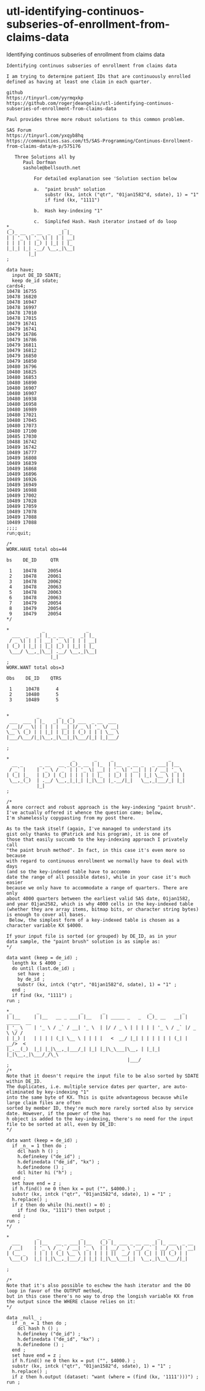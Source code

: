 # utl-identifying-continuos-subseries-of-enrollment-from-claims-data
Identifying continuos subseries of enrollment from claims data


    Identifying continuos subseries of enrollment from claims data

    I am trying to determine patient IDs that are continuously enrolled defined as having at least one claim in each quarter.

    github
    https://tinyurl.com/yyrmqxkp
    https://github.com/rogerjdeangelis/utl-identifying-continuos-subseries-of-enrollment-from-claims-data

    Paul provides three more robust solutions to this common problem.

    SAS Forum
    https://tinyurl.com/yxqyb8hq
    https://communities.sas.com/t5/SAS-Programming/Continuos-Enrollment-from-claims-data/m-p/575176

       Three Solutions all by
          Paul Dorfman
          sashole@bellsouth.net

              For detailed explanation see 'Solution section below

              a.  "paint brush" solution
                  substr (kx, intck ("qtr", "01jan1582"d, sdate), 1) = "1"
                  if find (kx, "1111")

              b.  Hash key-indexing "1"

              c.  Simplifed Hash. Hash iterator instaed of do loop
    *_                   _
    (_)_ __  _ __  _   _| |_
    | | '_ \| '_ \| | | | __|
    | | | | | |_) | |_| | |_
    |_|_| |_| .__/ \__,_|\__|
            |_|
    ;

    data have;
      input DE_ID SDATE;
      keep de_id sdate;
    cards4;
    10478 16755
    10478 16820
    10478 16947
    10478 16997
    10478 17010
    10478 17015
    10479 16741
    10479 16741
    10479 16786
    10479 16786
    10479 16811
    10479 16812
    10479 16850
    10479 16850
    10480 16796
    10480 16825
    10480 16853
    10480 16890
    10480 16907
    10480 16907
    10480 16938
    10480 16958
    10480 16989
    10480 17021
    10480 17045
    10480 17073
    10480 17100
    10485 17030
    10488 16742
    10489 16742
    10489 16777
    10489 16808
    10489 16839
    10489 16868
    10489 16896
    10489 16926
    10489 16949
    10489 16988
    10489 17002
    10489 17028
    10489 17059
    10489 17078
    10489 17088
    10489 17088
    ;;;;
    run;quit;

    /*
    WORK.HAVE total obs=44

    bs    DE_ID     QTR

     1    10478    20054
     2    10478    20061
     3    10478    20062
     4    10478    20063
     5    10478    20063
     6    10478    20063
     7    10479    20054
     8    10479    20054
     9    10479    20054
    */

    *            _               _
      ___  _   _| |_ _ __  _   _| |_
     / _ \| | | | __| '_ \| | | | __|
    | (_) | |_| | |_| |_) | |_| | |_
     \___/ \__,_|\__| .__/ \__,_|\__|
                    |_|
    ;
    WORK.WANT total obs=3

    Obs    DE_ID    QTRS

     1     10478      4
     2     10480      5
     3     10489      5


    *          _       _   _
     ___  ___ | |_   _| |_(_) ___  _ __  ___
    / __|/ _ \| | | | | __| |/ _ \| '_ \/ __|
    \__ \ (_) | | |_| | |_| | (_) | | | \__ \
    |___/\___/|_|\__,_|\__|_|\___/|_| |_|___/

    ;

    *                       _       _     _                    _
      __ _      _ __   __ _(_)_ __ | |_  | |__  _ __ _   _ ___| |__
     / _` |    | '_ \ / _` | | '_ \| __| | '_ \| '__| | | / __| '_ \
    | (_| |_   | |_) | (_| | | | | | |_  | |_) | |  | |_| \__ \ | | |
     \__,_(_)  | .__/ \__,_|_|_| |_|\__| |_.__/|_|   \__,_|___/_| |_|
               |_|
    ;

    /*
    A more correct and robust approach is the key-indexing "paint brush".
    I've actually offered it whence the question came; below,
    I'm shamelessly copypasting from my post there.

    As to the task itself (again, I've managed to understand its
    gist only thanks to @Patrick and his program), it is one of
    those that easily succumb to the key-indexing approach I privately call
    "the paint brush method". In fact, in this case it's even more so because
    with regard to continuous enrollment we normally have to deal with days
    (and so the key-indexed table have to accommo
    date the range of all possible dates), while in your case it's much easier
    because we only have to accommodate a range of quarters. There are only
    about 4000 quarters between the earliest valid SAS date, 01jan1582,
    and year 01jan2582, which is why 4000 cells in the key-indexed table
    (whether they are array items, bitmap bits, or character string bytes)
    is enough to cover all bases.
     Below, the simplest form of a key-indexed table is chosen as a character variable KX $4000.

    If your input file is sorted (or grouped) by DE_ID, as in your
    data sample, the "paint brush" solution is as simple as:
    */

    data want (keep = de_id) ;
      length kx $ 4000 ;
      do until (last.de_id) ;
        set have ;
        by de_id ;
        substr (kx, intck ("qtr", "01jan1582"d, sdate), 1) = "1" ;
      end ;
      if find (kx, "1111") ;
    run ;

    *_         _               _       _                _           _
    | |__     | |__   __ _ ___| |__   | | _____ _   _  (_)_ __   __| | _____  __
    | '_ \    | '_ \ / _` / __| '_ \  | |/ / _ \ | | | | | '_ \ / _` |/ _ \ \/ /
    | |_) |   | | | | (_| \__ \ | | | |   <  __/ |_| | | | | | | (_| |  __/>  <
    |_.__(_)  |_| |_|\__,_|___/_| |_| |_|\_\___|\__, | |_|_| |_|\__,_|\___/_/\_\
                                                |___/
    ;
    /*
    Note that it doesn't require the input file to be also sorted by SDATE within DE_ID.
    The duplicates, i.e. multiple service dates per quarter, are auto-eliminated by key-indexing "1"
    into the same byte of KX. This is quite advantageous because while large claim files are often
    sorted by member ID, they're much more rarely sorted also by service date. However, if the power of the has
    h object is added to the key-indexing, there's no need for the input file to be sorted at all, even by DE_ID:
    */

    data want (keep = de_id) ;
      if _n_ = 1 then do ;
        dcl hash h () ;
        h.definekey ("de_id") ;
        h.definedata ("de_id", "kx") ;
        h.definedone () ;
        dcl hiter hi ("h") ;
      end ;
      set have end = z ;
      if h.find() ne 0 then kx = put ("", $4000.) ;
      substr (kx, intck ("qtr", "01jan1582"d, sdate), 1) = "1" ;
      h.replace() ;
      if z then do while (hi.next() = 0) ;
        if find (kx, "1111") then output ;
      end ;
    run ;
    */

    *          _               _       _ _                 _
      ___     | |__   __ _ ___| |__   (_) |_ ___ _ __ __ _| |_ ___  _ __
     / __|    | '_ \ / _` / __| '_ \  | | __/ _ \ '__/ _` | __/ _ \| '__|
    | (__ _   | | | | (_| \__ \ | | | | | ||  __/ | | (_| | || (_) | |
     \___(_)  |_| |_|\__,_|___/_| |_| |_|\__\___|_|  \__,_|\__\___/|_|

    ;

    /*
    Note that it's also possible to eschew the hash iterator and the DO loop in favor of the OUTPUT method,
    but in this case there's no way to drop the longish variable KX from the output since the WHERE clause relies on it:
    */

    data _null_ ;
      if _n_ = 1 then do ;
        dcl hash h () ;
        h.definekey ("de_id") ;
        h.definedata ("de_id", "kx") ;
        h.definedone () ;
      end ;
      set have end = z ;
      if h.find() ne 0 then kx = put ("", $4000.) ;
      substr (kx, intck ("qtr", "01jan1582"d, sdate), 1) = "1" ;
      h.replace() ;
      if z then h.output (dataset: "want (where = (find (kx, '1111')))") ;
    run ;




